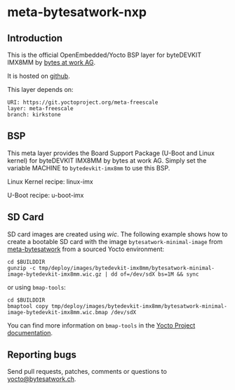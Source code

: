 # meta-bytesatwork-nxp


## Introduction

This is the official OpenEmbedded/Yocto BSP layer for byteDEVKIT IMX8MM by [bytes at
work AG](https://www.bytesatwork.io/).

It is hosted on [github](https://github.com/bytesatwork/meta-bytesatwork-nxp.git).

This layer depends on:

	URI: https://git.yoctoproject.org/meta-freescale
	layer: meta-freescale
	branch: kirkstone


## BSP

This meta layer provides the Board Support Package (U-Boot and Linux kernel)
for byteDEVKIT IMX8MM by bytes at work AG. Simply set the variable MACHINE to
`bytedevkit-imx8mm` to use this BSP.

Linux Kernel recipe: linux-imx

U-Boot recipe: u-boot-imx


## SD Card

SD card images are created using *wic*. The following example shows how to create a bootable SD card
with the image `bytesatwork-minimal-image` from
[meta-bytesatwork](https://github.com/bytesatwork/meta-bytesatwork.git) from a sourced Yocto
environment:

	cd $BUILDDIR
	gunzip -c tmp/deploy/images/bytedevkit-imx8mm/bytesatwork-minimal-image-bytedevkit-imx8mm.wic.gz | dd of=/dev/sdX bs=1M && sync

or using `bmap-tools`:

	cd $BUILDDIR
	bmaptool copy tmp/deploy/images/bytedevkit-imx8mm/bytesatwork-minimal-image-bytedevkit-imx8mm.wic.bmap /dev/sdX

You can find more information on `bmap-tools` in the [Yocto Project documentation](https://docs.yoctoproject.org/4.0/dev-manual/common-tasks.html#flashing-images-using-bmaptool).


## Reporting bugs

Send pull requests, patches, comments or questions to yocto@bytesatwork.ch.
